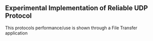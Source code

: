 ## Experimental Implementation of Reliable UDP Protocol

This protocols performance/use is shown through a File Transfer application
